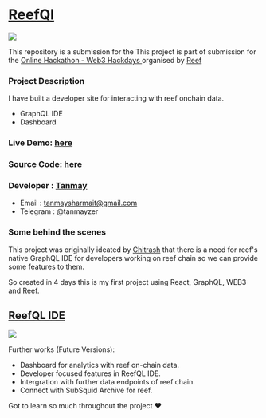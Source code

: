 # [ReefQl](https://reefql-tanmays10.vercel.app/)

![](https://i.imgur.com/6fSvLIm.jpg)

This repository is a submission for the 
This project is part of submission for the [Online Hackathon - Web3 Hackdays ](https://covalenthq.notion.site/Boomi-vs-Bufficorn-NFT-Battle-Workshop-w-Covalent-ETHDenver-2687bc5431d3420a9ccac9ac75256db6) organised by [Reef](https://reef.io/) 
### Project Description
I have built a developer site for interacting with reef onchain data. 
- GraphQL IDE
- Dashboard


### Live Demo: [here](https://reefql-tanmays10.vercel.app/)
### Source Code: [here](https://github.com/Tanmays10/ReefQL)

### Developer : [Tanmay](https://github.com/Tanmays9) 
-  Email : tanmaysharmait@gmail.com
-  Telegram : @tanmayzer

### Some behind the scenes

This project was originally ideated by [Chitrash](https://github.com/Calm-Rock) that there is a need for reef's native GraphQL IDE for developers working on reef chain so we can provide some features to them.

So created in 4 days this is my first project using React, GraphQL, WEB3 and Reef.

## [ReefQL IDE](https://reefql-tanmays10.vercel.app/)

![](https://i.imgur.com/TWv75Dd.jpg)


Further works (Future Versions):
- Dashboard for analytics with reef on-chain data.
- Developer focused features in ReefQL IDE.
- Intergration with further data endpoints of reef chain.
- Connect with SubSquid Archive for reef.


Got to learn so much throughout the project ❤️ 
